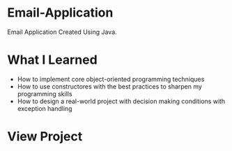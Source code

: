 # Email-Application
Email Application Created Using Java.

# What I Learned
* How to implement core object-oriented programming techniques
* How to use constructores with the best practices to sharpen my programming skills
* How to design a real-world project with decision making conditions with exception handling

# View Project

